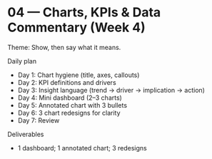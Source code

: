 # 04 — Charts, KPIs & Data Commentary (Week 4)

Theme: Show, then say what it means.

Daily plan
- Day 1: Chart hygiene (title, axes, callouts)
- Day 2: KPI definitions and drivers
- Day 3: Insight language (trend → driver → implication → action)
- Day 4: Mini dashboard (2–3 charts)
- Day 5: Annotated chart with 3 bullets
- Day 6: 3 chart redesigns for clarity
- Day 7: Review

Deliverables
- 1 dashboard; 1 annotated chart; 3 redesigns
